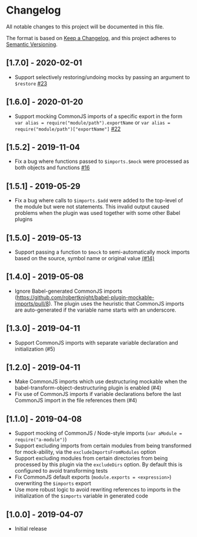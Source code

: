 # Changelog

All notable changes to this project will be documented in this file.

The format is based on [Keep a Changelog](https://keepachangelog.com/en/1.0.0/),
and this project adheres to [Semantic Versioning](https://semver.org/spec/v2.0.0.html).

## [1.7.0] - 2020-02-01

- Support selectively restoring/undoing mocks by passing an argument to `$restore`
  [#23](https://github.com/robertknight/babel-plugin-mockable-imports/pull/23)

## [1.6.0] - 2020-01-20

- Support mocking CommonJS imports of a specific export in the form
  `var alias = require("module/path").exportName` or
  `var alias = require("module/path")["exportName"]` [#22](https://github.com/robertknight/babel-plugin-mockable-imports/pull/22)

## [1.5.2] - 2019-11-04

- Fix a bug where functions passed to `$imports.$mock` were processed as both
  objects and functions
  [#16](https://github.com/robertknight/babel-plugin-mockable-imports/pull/16)

## [1.5.1] - 2019-05-29

- Fix a bug where calls to `$imports.$add` were added to the top-level of the
  module but were not statements. This invalid output caused problems when the
  plugin was used together with some other Babel plugins

## [1.5.0] - 2019-05-13

- Support passing a function to `$mock` to semi-automatically mock imports
  based on the source, symbol name or original value
  [(#14)](https://github.com/robertknight/babel-plugin-mockable-imports/pull/14)

## [1.4.0] - 2019-05-08

- Ignore Babel-generated CommonJS imports (https://github.com/robertknight/babel-plugin-mockable-imports/pull/8).
  The plugin uses the heuristic that CommonJS imports are auto-generated if
  the variable name starts with an underscore.

## [1.3.0] - 2019-04-11

- Support CommonJS imports with separate variable declaration and
  initialization (#5)

## [1.2.0] - 2019-04-11

- Make CommonJS imports which use destructuring mockable when the
  babel-transform-object-destructuring plugin is enabled (#4)
- Fix use of CommonJS imports if variable declarations before the last
  CommonJS import in the file references them (#4)

## [1.1.0] - 2019-04-08

- Support mocking of CommonJS / Node-style imports (`var aModule = require("a-module")`)
- Support excluding imports from certain modules from being transformed for
  mock-ability, via the `excludeImportsFromModules` option
- Support excluding modules from certain directories from being processed by
  this plugin via the `excludeDirs` option. By default this is configured to
  avoid transforming tests
- Fix CommonJS default exports (`module.exports = <expression>`) overwriting the
  `$imports` export
- Use more robust logic to avoid rewriting references to imports in the
  initialization of the `$imports` variable in generated code

## [1.0.0] - 2019-04-07

- Initial release
